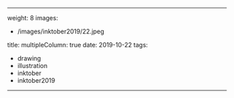 
---
weight: 8
images:
- /images/inktober2019/22.jpeg

title:
multipleColumn: true
date: 2019-10-22
tags:
- drawing
- illustration
- inktober
- inktober2019
---

